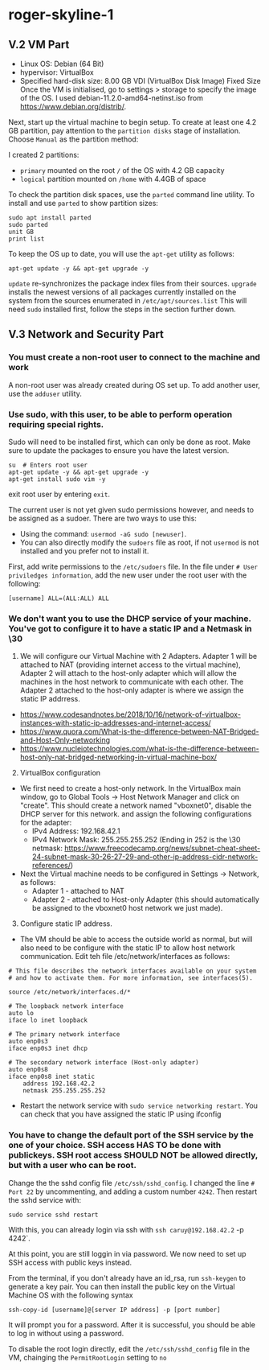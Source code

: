 # roger-skyline-1

## V.2 VM Part
* Linux OS: Debian (64 Bit)
* hypervisor: VirtualBox
* Specified hard-disk size: 8.00 GB VDI (VirtualBox Disk Image) Fixed Size
Once the VM is initialised, go to settings > storage to specify the image of the OS. I used debian-11.2.0-amd64-netinst.iso from https://www.debian.org/distrib/. 

Next, start up the virtual machine to begin setup. To create at least one 4.2 GB partition, pay attention to the `partition disks` stage of installation. Choose `Manual` as the partition method:

I created 2 partitions:
* `primary` mounted on the root `/` of the OS with 4.2 GB capacity
* `logical` partition mounted on `/home` with 4.4GB of space

To check the partition disk spaces, use the `parted` command line utility. To install and use `parted` to show partition sizes:
```
sudo apt install parted
sudo parted
unit GB
print list
```

To keep the OS up to date, you will use the `apt-get` utility as follows:
```
apt-get update -y && apt-get upgrade -y
```
`update` re-synchronizes the package index files from their sources.
`upgrade` installs the newest versions of all packages currently installed on the system from the sources enumerated in `/etc/apt/sources.list`
This will need `sudo` installed first, follow the steps in the section further down.

## V.3 Network and Security Part

### You must create a non-root user to connect to the machine and work
A non-root user was already created during OS set up. To add another user, use the `adduser` utility.

### Use sudo, with this user, to be able to perform operation requiring special rights.
Sudo will need to be installed first, which can only be done as root. Make sure to update the packages to ensure you have the latest version.
```
su	# Enters root user
apt-get update -y && apt-get upgrade -y
apt-get install sudo vim -y
```
exit root user by entering `exit`.

The current user is not yet given sudo permissions however, and needs to be assigned as a sudoer. There are two ways to use this:
* Using the command: `usermod -aG sudo [newuser]`.
* You can also directly modify the `sudoers` file as root, if not `usermod` is not installed and you prefer not to install it.

First, add write permissions to the `/etc/sudoers` file. In the file under `# User priviledges information`, add the new user under the root user with the following:
```
[username] ALL=(ALL:ALL) ALL
```

### We don't want you to use the DHCP service of your machine. You've got to configure it to have a static IP and a Netmask in \30
1. We will configure our Virtual Machine with 2 Adapters. Adapter 1 will be attached to NAT (providing internet access to the virtual machine), Adapter 2 will attach to the host-only adapter which will allow the machines in the host network to communicate with each other. The Adapter 2 attached to the host-only adapter is where we assign the static IP addrress.
 * https://www.codesandnotes.be/2018/10/16/network-of-virtualbox-instances-with-static-ip-addresses-and-internet-access/
 * https://www.quora.com/What-is-the-difference-between-NAT-Bridged-and-Host-Only-networking
 * https://www.nucleiotechnologies.com/what-is-the-difference-between-host-only-nat-bridged-networking-in-virtual-machine-box/

2. VirtualBox configuration
 * We first need to create a host-only network. In the VirtualBox main window, go to Global Tools -> Host Network Manager and click on "create". This should create a network named "vboxnet0", disable the DHCP server for this network. and assign the following configurations for the adapter:
   * IPv4 Address: 192.168.42.1
   * IPv4 Network Mask: 255.255.255.252 (Ending in 252 is the \30 netmask: https://www.freecodecamp.org/news/subnet-cheat-sheet-24-subnet-mask-30-26-27-29-and-other-ip-address-cidr-network-references/)
 * Next the Virtual machine needs to be configured in Settings -> Network, as follows:
   * Adapter 1 - attached to NAT
   * Adapter 2 - attached to Host-only Adapter (this should automatically be assigned to the vboxnet0 host network we just made).

3. Configure static IP address.
  * The VM should be able to access the outside world as normal, but will also need to be configure with the static IP to allow host network communication. Edit teh file /etc/network/interfaces as follows:
```
# This file describes the network interfaces available on your system
# and how to activate them. For more information, see interfaces(5).

source /etc/network/interfaces.d/*

# The loopback network interface
auto lo
iface lo inet loopback

# The primary network interface
auto enp0s3
iface enp0s3 inet dhcp

# The secondary network interface (Host-only adapter)
auto enp0s8
iface enp0s8 inet static
	address 192.168.42.2
	netmask 255.255.255.252
```

 * Restart the network service with `sudo service networking restart`. You can check that you have assigned the static IP using ifconfig

### You have to change the default port of the SSH service by the one of your choice. SSH access HAS TO be done with publickeys. SSH root access SHOULD NOT be allowed directly, but with a user who can be root.
Change the the sshd config file `/etc/ssh/sshd_config`. I changed the line `# Port 22` by uncommenting, and adding a custom number `4242`. Then restart the sshd service with:
```
sudo service sshd restart
```
With this, you can already login via ssh with `ssh caruy@192.168.42.2` -p 4242`.

At this point, you are still loggin in via password. We now need to set up SSH access with public keys instead.

From the terminal, if you don't already have an id_rsa, run `ssh-keygen` to generate a key pair. You can then install the public key on the Virtual Machine OS with the following syntax
```
ssh-copy-id [username]@[server IP address] -p [port number]
```
It will prompt you for a password. After it is successful, you should be able to log in without using a password.

To disable the root login directly, edit the `/etc/ssh/sshd_config` file in the VM, chainging the `PermitRootLogin` setting to `no`
